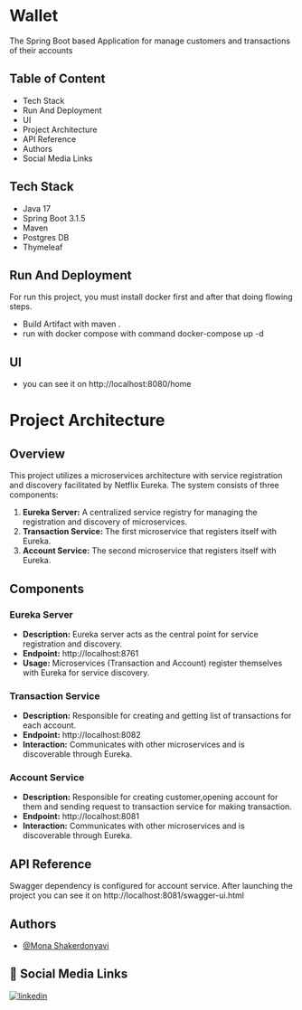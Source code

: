 # Wallet

The Spring Boot based Application for manage customers and transactions of their accounts

## Table of Content

- Tech Stack
- Run And Deployment
- UI
- Project Architecture
- API Reference
- Authors
- Social Media Links

## Tech Stack

- Java 17
- Spring Boot 3.1.5
- Maven
- Postgres DB
- Thymeleaf

## Run And Deployment

For run this project, you must install docker first and after that doing flowing steps.

- Build Artifact with maven .
- run with docker compose with command docker-compose up -d

## UI
- you can see it on http://localhost:8080/home


# Project Architecture

## Overview

This project utilizes a microservices architecture with service registration and discovery facilitated by Netflix Eureka. The system consists of three components:

1. **Eureka Server:** A centralized service registry for managing the registration and discovery of microservices.
2. **Transaction Service:** The first microservice that registers itself with Eureka.
3. **Account Service:** The second microservice that registers itself with Eureka.

## Components

### Eureka Server

- **Description:** Eureka server acts as the central point for service registration and discovery.
- **Endpoint:** http://localhost:8761
- **Usage:** Microservices (Transaction and Account) register themselves with Eureka for service discovery.

### Transaction Service

- **Description:** Responsible for creating and getting list of transactions for each account.
- **Endpoint:** http://localhost:8082
- **Interaction:** Communicates with other microservices and is discoverable through Eureka.

### Account Service

- **Description:** Responsible for creating customer,opening account for them and sending request to transaction service for making transaction.
- **Endpoint:** http://localhost:8081
- **Interaction:** Communicates with other microservices and is discoverable through Eureka.


## API Reference

Swagger dependency is configured for account service.
After launching the project you can see it on http://localhost:8081/swagger-ui.html

## Authors

- [@Mona Shakerdonyavi](https://github.com/shakerdonyavi)

## 🔗 Social Media Links

[![linkedin](https://img.shields.io/badge/linkedin-0A66C2?style=for-the-badge&logo=linkedin&logoColor=white)](https://www.linkedin.com/in/mona-shakerdonyavi/)
